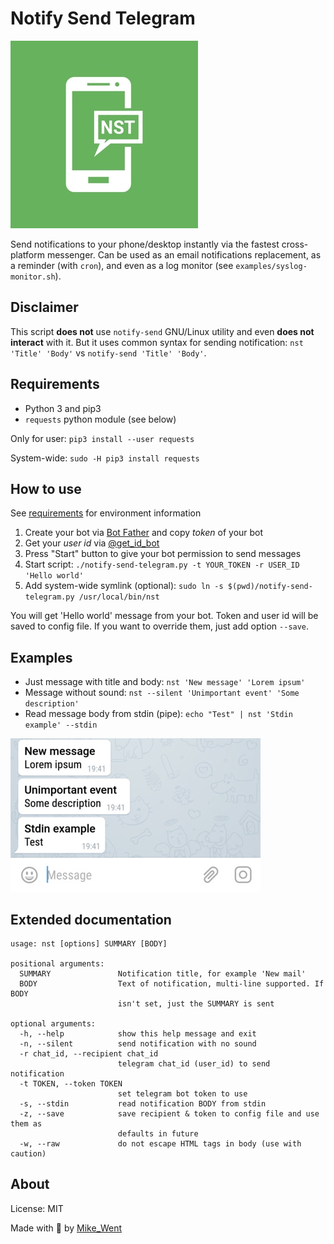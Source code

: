 # Notify Send Telegram

![NST Logo](media/logo-small.jpg)

Send notifications to your phone/desktop instantly via the fastest cross-platform messenger. Can be used as an email notifications replacement, as a reminder (with `cron`), and even as a log monitor (see `examples/syslog-monitor.sh`).

## Disclaimer

This script **does not** use `notify-send` GNU/Linux utility and even **does not interact** with it. But it uses common syntax for sending notification: `nst 'Title' 'Body'` vs `notify-send 'Title' 'Body'`.

## Requirements

- Python 3 and pip3
- `requests` python module (see below)

Only for user: `pip3 install --user requests`

System-wide: `sudo -H pip3 install requests`

## How to use

See [requirements](#requirements) for environment information

1. Create your bot via [Bot Father](https://t.me/BotFather) and copy _token_ of your bot
2. Get your _user id_ via [@get_id_bot](https://t.me/get_id_bot)
3. Press "Start" button to give your bot permission to send messages
4. Start script: `./notify-send-telegram.py -t YOUR_TOKEN -r USER_ID 'Hello world'`
5. Add system-wide symlink (optional): `sudo ln -s $(pwd)/notify-send-telegram.py /usr/local/bin/nst`

You will get 'Hello world' message from your bot. Token and user id will be saved to config file. If you want to override them, just add option `--save`.

## Examples

- Just message with title and body: `nst 'New message' 'Lorem ipsum'`
- Message without sound: `nst --silent 'Unimportant event' 'Some description'`
- Read message body from stdin (pipe): `echo "Test" | nst 'Stdin example' --stdin`

![Screenshot of dialog with bot](media/screenshot.jpg)

## Extended documentation

```
usage: nst [options] SUMMARY [BODY]

positional arguments:
  SUMMARY               Notification title, for example 'New mail'
  BODY                  Text of notification, multi-line supported. If BODY
                        isn't set, just the SUMMARY is sent

optional arguments:
  -h, --help            show this help message and exit
  -n, --silent          send notification with no sound
  -r chat_id, --recipient chat_id
                        telegram chat_id (user_id) to send notification
  -t TOKEN, --token TOKEN
                        set telegram bot token to use
  -s, --stdin           read notification BODY from stdin
  -z, --save            save recipient & token to config file and use them as
                        defaults in future
  -w, --raw             do not escape HTML tags in body (use with caution)
```

## About

License: MIT

Made with 💚 by [Mike_Went](https://github.com/MikeWent/notify-send-telegram)
